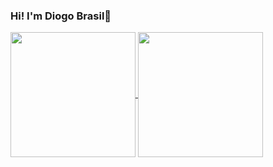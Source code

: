 ### Hi! I'm Diogo Brasil👋

<a href="https://github.com/diogobrasil">
  <img height=200 align="center" src="https://github-readme-stats.vercel.app/api?username=diogobrasil&show_icons=true&theme=tokyonight" />
</a>
<a href="https://github.com/diogobrasil">
  <img height=200 align="center" src="https://github-readme-stats.vercel.app/api/top-langs?username=diogobrasil&layout=compact&langs_count=8&card_width=320&theme=tokyonight" />
</a>

